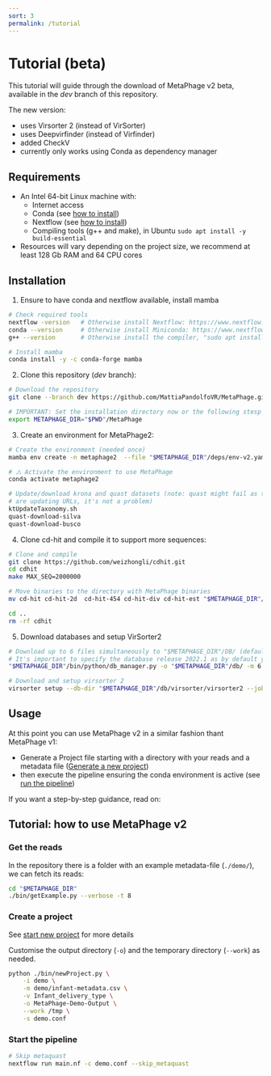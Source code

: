 ```yaml
---
sort: 3
permalink: /tutorial
---
```


# Tutorial (beta)

This tutorial will guide through the download of MetaPhage v2 beta, available in the *dev* branch of this repository.

The new version:
* uses Virsorter 2 (instead of VirSorter)
* uses Deepvirfinder (instead of Virfinder)
* added CheckV
* currently only works using Conda as dependency manager


## Requirements

* An Intel 64-bit Linux machine with:
  * Internet access
  * Conda (see [how to install](https://telatin.github.io/microbiome-bioinformatics/Install-Miniconda/))
  * Nextflow (see [how to install](https://www.nextflow.io/docs/latest/getstarted.html#installation))
  * Compiling tools (g++ and make), in Ubuntu `sudo apt install -y build-essential`
* Resources will vary depending on the project size, we recommend at least 128 Gb RAM and 64 CPU cores

## Installation

1. Ensure to have conda and nextflow available, install mamba

```bash
# Check required tools
nextflow -version   # Otherwise install Nextflow: https://www.nextflow.io/
conda --version     # Otherwise install Miniconda: https://www.nextflow.io/
g++ --version       # Otherwise install the compiler, "sudo apt install build-essential" from ubuntu

# Install mamba
conda install -y -c conda-forge mamba
```

2. Clone this repository (*dev* branch):

```bash
# Download the repository
git clone --branch dev https://github.com/MattiaPandolfoVR/MetaPhage.git

# IMPORTANT: Set the installation directory now or the following stesp won't work
export METAPHAGE_DIR="$PWD"/MetaPhage
```

3. Create an environment for MetaPhage2:

```bash
# Create the environment (needed once)
mamba env create -n metaphage2  --file "$METAPHAGE_DIR"/deps/env-v2.yaml

# ⚠️ Activate the environment to use MetaPhage
conda activate metaphage2

# Update/download krona and quast datasets (note: quast might fail as they
# are updating URLs, it's not a problem)
ktUpdateTaxonomy.sh
quast-download-silva
quast-download-busco
```

4. Clone cd-hit and compile it to support more sequences:

```bash 
# Clone and compile
git clone https://github.com/weizhongli/cdhit.git
cd cdhit
make MAX_SEQ=2000000 

# Move binaries to the directory with MetaPhage binaries
mv cd-hit cd-hit-2d  cd-hit-454 cd-hit-div cd-hit-est "$METAPHAGE_DIR"/bin/

cd ..
rm -rf cdhit
```

5. Download databases and setup VirSorter2

```bash
# Download up to 6 files simultaneously to "$METAPHAGE_DIR"/DB/ (default location)
# It's important to specify the database release 2022.1 as by default you will get the bundle for v1
"$METAPHAGE_DIR"/bin/python/db_manager.py -o "$METAPHAGE_DIR"/db/ -m 6 -r 2022.1

# Download and setup virsorter 2
virsorter setup --db-dir "$METAPHAGE_DIR"/db/virsorter/virsorter2 --jobs 4
```

## Usage

At this point you can use MetaPhage v2 in a similar fashion thant MetaPhage v1:
* Generate a Project file starting with a directory with your reads and a metadata file ([Generate a new project](https://mattiapandolfovr.github.io/MetaPhage/new))
* then execute the pipeline ensuring the conda environment is active (see [run the pipeline](https://mattiapandolfovr.github.io/MetaPhage/tutorial#create-the-project-configuration-file))

If you want a step-by-step guidance, read on:

## Tutorial: how to use MetaPhage v2

### Get the reads

In the repository there is a folder with an example metadata-file (`./demo/`), we can fetch its reads:

```bash
cd "$METAPHAGE_DIR"
./bin/getExample.py --verbose -t 8
```

### Create a project

See [start new project](https://mattiapandolfovr.github.io/MetaPhage/new) for more details

Customise the output directory (`-o`) and the temporary directory (`--work`) as needed.

```bash
python ./bin/newProject.py \
    -i demo \
    -m demo/infant-metadata.csv \
    -v Infant_delivery_type \
    -o MetaPhage-Demo-Output \
    --work /tmp \
    -s demo.conf
```

### Start the pipeline

```bash
# Skip metaquast
nextflow run main.nf -c demo.conf --skip_metaquast
```